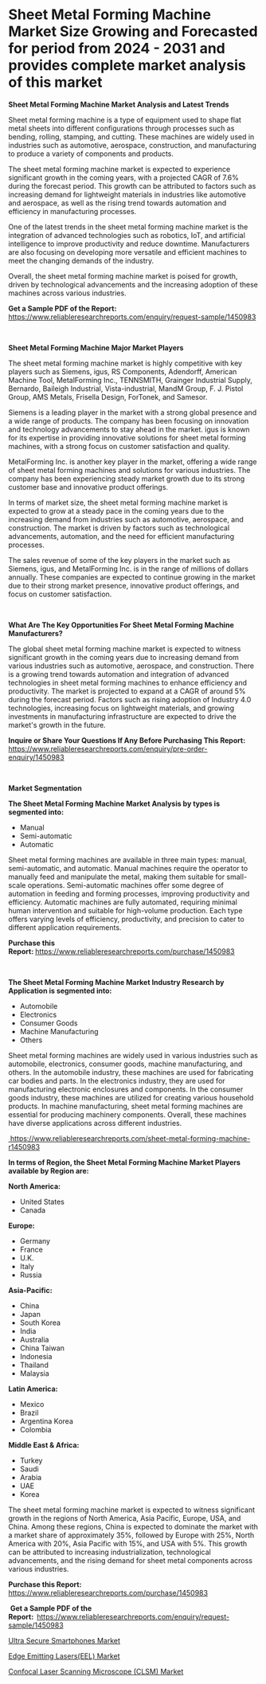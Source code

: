 <p><h1>Sheet Metal Forming Machine Market Size Growing and Forecasted for period from 2024 - 2031 and provides complete market analysis of this market</h1></p><p><strong>Sheet Metal Forming Machine Market Analysis and Latest Trends</strong></p>
<p><p>Sheet metal forming machine is a type of equipment used to shape flat metal sheets into different configurations through processes such as bending, rolling, stamping, and cutting. These machines are widely used in industries such as automotive, aerospace, construction, and manufacturing to produce a variety of components and products.</p><p>The sheet metal forming machine market is expected to experience significant growth in the coming years, with a projected CAGR of 7.6% during the forecast period. This growth can be attributed to factors such as increasing demand for lightweight materials in industries like automotive and aerospace, as well as the rising trend towards automation and efficiency in manufacturing processes.</p><p>One of the latest trends in the sheet metal forming machine market is the integration of advanced technologies such as robotics, IoT, and artificial intelligence to improve productivity and reduce downtime. Manufacturers are also focusing on developing more versatile and efficient machines to meet the changing demands of the industry.</p><p>Overall, the sheet metal forming machine market is poised for growth, driven by technological advancements and the increasing adoption of these machines across various industries.</p></p>
<p><strong>Get a Sample PDF of the Report:&nbsp;</strong> <a href="https://www.reliableresearchreports.com/enquiry/request-sample/1450983">https://www.reliableresearchreports.com/enquiry/request-sample/1450983</a></p>
<p>&nbsp;</p>
<p><strong>Sheet Metal Forming Machine Major Market Players</strong></p>
<p><p>The sheet metal forming machine market is highly competitive with key players such as Siemens, igus, RS Components, Adendorff, American Machine Tool, MetalForming Inc., TENNSMITH, Grainger Industrial Supply, Bernardo, Baileigh Industrial, Vista-industrial, MandM Group, F. J. Pistol Group, AMS Metals, Frisella Design, ForTonek, and Samesor.</p><p>Siemens is a leading player in the market with a strong global presence and a wide range of products. The company has been focusing on innovation and technology advancements to stay ahead in the market. igus is known for its expertise in providing innovative solutions for sheet metal forming machines, with a strong focus on customer satisfaction and quality.</p><p>MetalForming Inc. is another key player in the market, offering a wide range of sheet metal forming machines and solutions for various industries. The company has been experiencing steady market growth due to its strong customer base and innovative product offerings.</p><p>In terms of market size, the sheet metal forming machine market is expected to grow at a steady pace in the coming years due to the increasing demand from industries such as automotive, aerospace, and construction. The market is driven by factors such as technological advancements, automation, and the need for efficient manufacturing processes.</p><p>The sales revenue of some of the key players in the market such as Siemens, igus, and MetalForming Inc. is in the range of millions of dollars annually. These companies are expected to continue growing in the market due to their strong market presence, innovative product offerings, and focus on customer satisfaction.</p></p>
<p>&nbsp;</p>
<p><strong>What Are The Key Opportunities For Sheet Metal Forming Machine Manufacturers?</strong></p>
<p><p>The global sheet metal forming machine market is expected to witness significant growth in the coming years due to increasing demand from various industries such as automotive, aerospace, and construction. There is a growing trend towards automation and integration of advanced technologies in sheet metal forming machines to enhance efficiency and productivity. The market is projected to expand at a CAGR of around 5% during the forecast period. Factors such as rising adoption of Industry 4.0 technologies, increasing focus on lightweight materials, and growing investments in manufacturing infrastructure are expected to drive the market's growth in the future.</p></p>
<p><strong>Inquire or Share Your Questions If Any Before Purchasing This Report:</strong> <a href="https://www.reliableresearchreports.com/enquiry/pre-order-enquiry/1450983">https://www.reliableresearchreports.com/enquiry/pre-order-enquiry/1450983</a></p>
<p>&nbsp;</p>
<p><strong>Market Segmentation</strong></p>
<p><strong>The Sheet Metal Forming Machine Market Analysis by types is segmented into:</strong></p>
<p><ul><li>Manual</li><li>Semi-automatic</li><li>Automatic</li></ul></p>
<p><p>Sheet metal forming machines are available in three main types: manual, semi-automatic, and automatic. Manual machines require the operator to manually feed and manipulate the metal, making them suitable for small-scale operations. Semi-automatic machines offer some degree of automation in feeding and forming processes, improving productivity and efficiency. Automatic machines are fully automated, requiring minimal human intervention and suitable for high-volume production. Each type offers varying levels of efficiency, productivity, and precision to cater to different application requirements.</p></p>
<p><strong>Purchase this Report:&nbsp;</strong><a href="https://www.reliableresearchreports.com/purchase/1450983">https://www.reliableresearchreports.com/purchase/1450983</a></p>
<p>&nbsp;</p>
<p><strong>The Sheet Metal Forming Machine Market Industry Research by Application is segmented into:</strong></p>
<p><ul><li>Automobile</li><li>Electronics</li><li>Consumer Goods</li><li>Machine Manufacturing</li><li>Others</li></ul></p>
<p><p>Sheet metal forming machines are widely used in various industries such as automobile, electronics, consumer goods, machine manufacturing, and others. In the automobile industry, these machines are used for fabricating car bodies and parts. In the electronics industry, they are used for manufacturing electronic enclosures and components. In the consumer goods industry, these machines are utilized for creating various household products. In machine manufacturing, sheet metal forming machines are essential for producing machinery components. Overall, these machines have diverse applications across different industries.</p></p>
<p><a href="https://www.reliableresearchreports.com/sheet-metal-forming-machine-r1450983">&nbsp;https://www.reliableresearchreports.com/sheet-metal-forming-machine-r1450983</a></p>
<p><strong>In terms of Region, the Sheet Metal Forming Machine Market Players available by Region are:</strong></p>
<p>
    <p> <strong> North America: </strong>
        <ul>
            <li>United States</li>
            <li>Canada</li>
        </ul>
        </p> 
    <p> <strong> Europe: </strong>
        <ul>
            <li>Germany</li>
            <li>France</li>
            <li>U.K.</li>
            <li>Italy</li>
            <li>Russia</li>
        </ul>
        </p> 
    <p> <strong> Asia-Pacific: </strong>
        <ul>
            <li>China</li>
            <li>Japan</li>
            <li>South Korea</li>
            <li>India</li>
            <li>Australia</li>
            <li>China Taiwan</li>
            <li>Indonesia</li>
            <li>Thailand</li>
            <li>Malaysia</li>
        </ul>
        </p> 
    <p> <strong> Latin America: </strong>
        <ul>
            <li>Mexico</li>
            <li>Brazil</li>
            <li>Argentina Korea</li>
            <li>Colombia</li>
        </ul>
        </p> 
    <p> <strong> Middle East & Africa: </strong>
        <ul>
            <li>Turkey</li>
            <li>Saudi</li>
            <li>Arabia</li>
            <li>UAE</li>
            <li>Korea</li>
        </ul>
    </p>
    </p>
<p><p>The sheet metal forming machine market is expected to witness significant growth in the regions of North America, Asia Pacific, Europe, USA, and China. Among these regions, China is expected to dominate the market with a market share of approximately 35%, followed by Europe with 25%, North America with 20%, Asia Pacific with 15%, and USA with 5%. This growth can be attributed to increasing industrialization, technological advancements, and the rising demand for sheet metal components across various industries.</p></p>
<p><strong>Purchase this Report: </strong><a href="https://www.reliableresearchreports.com/purchase/1450983">https://www.reliableresearchreports.com/purchase/1450983</a></p>
<p>&nbsp;<strong>Get a Sample PDF of the Report:&nbsp;&nbsp;</strong><a href="https://www.reliableresearchreports.com/enquiry/request-sample/1450983">https://www.reliableresearchreports.com/enquiry/request-sample/1450983</a></p>
<p><strong></strong></p>
<p><p><a href="https://github.com/KaliWatsica/Market-Research-Report-List-1/blob/main/ultra-secure-smartphones-market.md">Ultra Secure Smartphones Market</a></p><p><a href="https://issuu.com/reportprime-2/docs/edge-emitting-laserseel-market-size_5bd2448625f17a">Edge Emitting Lasers(EEL) Market</a></p><p><a href="https://github.com/cathyMaggio37/Market-Research-Report-List-1/blob/main/confocal-laser-scanning-microscope-clsm-market.md">Confocal Laser Scanning Microscope (CLSM) Market</a></p></p>